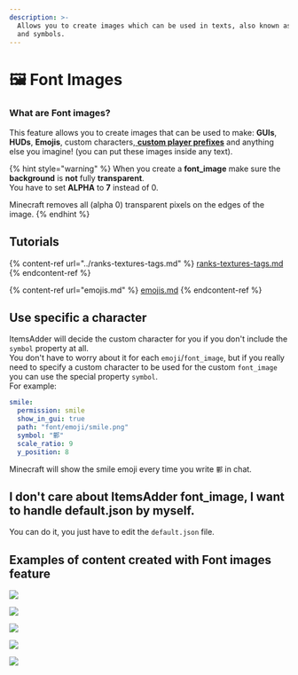 ```yaml
---
description: >-
  Allows you to create images which can be used in texts, also known as glyphs
  and symbols.
---
```


# 🖼 Font Images

### What are Font images?

This feature allows you to create images that can be used to make: **GUIs**, **HUDs**, **Emojis**, custom characters,[ **custom player prefixes**](../ranks-textures-tags.md) and anything else you imagine! (you can put these images inside any text).

{% hint style="warning" %}
When you create a **font\_image** make sure the **background** is **not** fully **transparent**.\
You have to set **ALPHA** to **7** instead of 0.

Minecraft removes all (alpha 0) transparent pixels on the edges of the image.
{% endhint %}

## Tutorials

{% content-ref url="../ranks-textures-tags.md" %}
[ranks-textures-tags.md](../ranks-textures-tags.md)
{% endcontent-ref %}

{% content-ref url="emojis.md" %}
[emojis.md](emojis.md)
{% endcontent-ref %}

## Use specific a character

ItemsAdder will decide the custom character for you if you don't include the `symbol` property at all.\
You don't have to worry about it for each `emoji`/`font_image`, but if you really need to specify a custom character to be used for the custom `font_image` you can use the special property `symbol`.\
For example:

```yaml
smile:
  permission: smile
  show_in_gui: true
  path: "font/emoji/smile.png"
  symbol: "鄿"
  scale_ratio: 9
  y_position: 8
```

Minecraft will show the smile emoji every time you write `鄿` in chat.

## I don't care about ItemsAdder font\_image, I want to handle default.json by myself.

You can do it, you just have to edit the `default.json` file.

## Examples of content created with Font images feature

![](../../../.gitbook/assets/image\_\(106\).png)

![](<../../../.gitbook/assets/image (27) (1) (1) (1) (1) (1) (1) (1) (1) (1) (1) (1) (1) (1).png>)

![](../../../.gitbook/assets/image\_\(107\).png)

![](../../../.gitbook/assets/image\_\(108\).png)

![](../../../.gitbook/assets/image\_\(109\).png)
